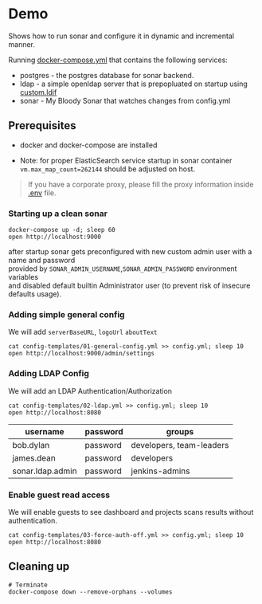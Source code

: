 # Demo

Shows how to run sonar and configure it in dynamic and incremental manner.

Running [docker-compose.yml](docker-compose.yml) that contains the following services:
* postgres - the postgres database for sonar backend.
* ldap - a simple openldap server that is prepopluated on startup using [custom.ldif](assets/ldap/bootstrap/custom.ldif)
* sonar - My Bloody Sonar that watches changes from config.yml


## Prerequisites

* docker and docker-compose are installed

* Note: for proper ElasticSearch service startup in sonar container `vm.max_map_count=262144` should be adjusted on host.

> If you have a corporate proxy, please fill the proxy information inside [.env](.env) file.

### Starting up a clean sonar

```shell
docker-compose up -d; sleep 60
open http://localhost:9000

```

after startup sonar gets preconfigured with new custom admin user with a name and password<br>
provided by `SONAR_ADMIN_USERNAME`,`SONAR_ADMIN_PASSWORD` environment variables<br>
and disabled default builtin Administrator user (to prevent risk of insecure defaults usage).


### Adding simple general config
We will add `serverBaseURL`, `logoUrl` `aboutText`

```shell
cat config-templates/01-general-config.yml >> config.yml; sleep 10
open http://localhost:9000/admin/settings
```

### Adding LDAP Config
We will add an LDAP Authentication/Authorization

```shell
cat config-templates/02-ldap.yml >> config.yml; sleep 10
open http://localhost:8080
```

|username|password|groups|
|---|---|---|
|bob.dylan|password|developers, team-leaders
|james.dean|password|developers|
|sonar.ldap.admin|password|jenkins-admins


### Enable guest read access
We will enable guests to see dashboard and projects scans results without authentication.

```shell
cat config-templates/03-force-auth-off.yml >> config.yml; sleep 10
open http://localhost:8080
```

## Cleaning up
```shell
# Terminate
docker-compose down --remove-orphans --volumes
```
